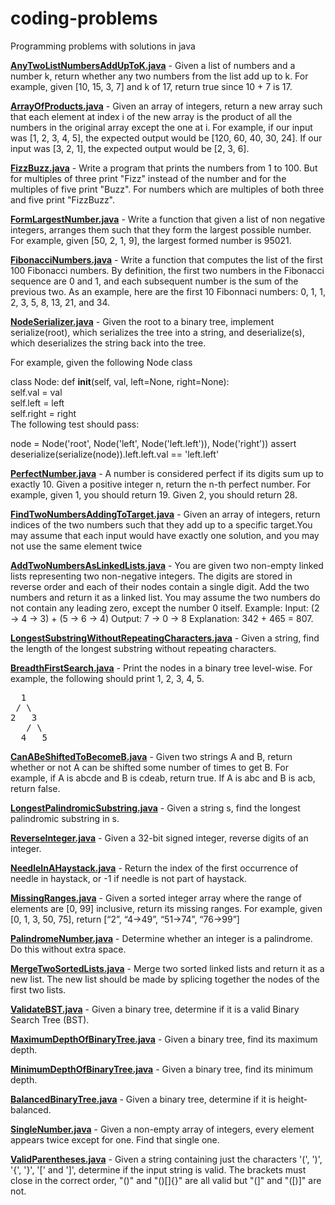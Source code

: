 # coding-problems
Programming problems with solutions in java

[**AnyTwoListNumbersAddUpToK.java**](https://github.com/techieJarek/coding-problems/blob/master/AnyTwoListNumbersAddUpToK.java) - 
Given a list of numbers and a number k, return whether any two numbers from the list add up to k.
For example, given [10, 15, 3, 7] and k of 17, return true since 10 + 7 is 17.

[**ArrayOfProducts.java**](https://github.com/techieJarek/coding-problems/blob/master/ArrayOfProducts.java) - 
Given an array of integers, return a new array such that each element at index i of the new array is the product of all the numbers in the original array except the one at i.
For example, if our input was [1, 2, 3, 4, 5], the expected output would be [120, 60, 40, 30, 24]. If our input was [3, 2, 1], the expected output would be [2, 3, 6].

[**FizzBuzz.java**](https://github.com/techieJarek/coding-problems/blob/master/FizzBuzz.java) - 
Write a program that prints the numbers from 1 to 100. But for multiples of three print "Fizz" instead of the number and for the multiples of five print "Buzz". For numbers which are multiples of both three and five print "FizzBuzz".

[**FormLargestNumber.java**](https://github.com/techieJarek/coding-problems/blob/master/FormLargestNumber.java) - 
Write a function that given a list of non negative integers, arranges them such that they form the largest possible number. For example, given [50, 2, 1, 9], the largest formed number is 95021.

[**FibonacciNumbers.java**](https://github.com/techieJarek/coding-problems/blob/master/FibonacciNumbers.java) - 
Write a function that computes the list of the first 100 Fibonacci numbers. By definition, the first two numbers in the Fibonacci sequence are 0 and 1, and each subsequent number is the sum of the previous two. As an example, here are the first 10 Fibonnaci numbers: 0, 1, 1, 2, 3, 5, 8, 13, 21, and 34.

[**NodeSerializer.java**](https://github.com/techieJarek/coding-problems/blob/master/NodeSerializer.java) -
Given the root to a binary tree, implement serialize(root), which serializes the tree into a string, and deserialize(s), which deserializes the string back into the tree.

For example, given the following Node class

class Node:
    def __init__(self, val, left=None, right=None):  
        self.val = val  
        self.left = left  
        self.right = right  
The following test should pass:

node = Node('root', Node('left', Node('left.left')), Node('right'))
assert deserialize(serialize(node)).left.left.val == 'left.left'

[**PerfectNumber.java**](https://github.com/techieJarek/coding-problems/blob/master/PerfectNumber.java) - 
A number is considered perfect if its digits sum up to exactly 10. Given a positive integer n, return the n-th perfect number. For example, given 1, you should return 19. Given 2, you should return 28.

[**FindTwoNumbersAddingToTarget.java**](https://github.com/techieJarek/coding-problems/blob/master/FindTwoNumbersAddingToTarget.java) - 
Given an array of integers, return indices of the two numbers such that they add up to a specific target.You may assume that each input would have exactly one solution, and you may not use the same element twice

[**AddTwoNumbersAsLinkedLists.java**](https://github.com/techieJarek/coding-problems/blob/master/AddTwoNumbersAsLinkedLists.java) - 
You are given two non-empty linked lists representing two non-negative integers.
The digits are stored in reverse order and each of their nodes contain a single digit.
Add the two numbers and return it as a linked list.
You may assume the two numbers do not contain any leading zero, except the number 0 itself.
Example:
Input: (2 -> 4 -> 3) + (5 -> 6 -> 4)
Output: 7 -> 0 -> 8
Explanation: 342 + 465 = 807.

[**LongestSubstringWithoutRepeatingCharacters.java**](https://github.com/techieJarek/coding-problems/blob/master/LongestSubstringWithoutRepeatingCharacters.java) - 
Given a string, find the length of the longest substring without repeating characters.

[**BreadthFirstSearch.java**](https://github.com/techieJarek/coding-problems/blob/master/BreadthFirstSearch.java) -
Print the nodes in a binary tree level-wise. For example, the following should print 1, 2, 3, 4, 5.
<pre>
  1
 / \
2   3
   / \
  4   5
</pre>

[**CanABeShiftedToBecomeB.java**](https://github.com/techieJarek/coding-problems/blob/master/CanABeShiftedToBecomeB.java) - 
Given two strings A and B, return whether or not A can be shifted some number of times to get B.
For example, if A is abcde and B is cdeab, return true. If A is abc and B is acb, return false.

[**LongestPalindromicSubstring.java**](https://github.com/techieJarek/coding-problems/blob/master/LongestPalindromicSubstring.java) - 
Given a string s, find the longest palindromic substring in s.

[**ReverseInteger.java**](https://github.com/techieJarek/coding-problems/blob/master/ReverseInteger.java) - 
Given a 32-bit signed integer, reverse digits of an integer.

[**NeedleInAHaystack.java**](https://github.com/techieJarek/coding-problems/blob/master/NeedleInAHaystack.java) - 
Return the index of the first occurrence of needle in haystack, or -1 if needle is not part of haystack.

[**MissingRanges.java**](https://github.com/techieJarek/coding-problems/blob/master/MissingRanges.java) - 
Given a sorted integer array where the range of elements are [0, 99] inclusive, return its
missing ranges.
For example, given [0, 1, 3, 50, 75], return [“2”, “4->49”, “51->74”, “76->99”]

[**PalindromeNumber.java**](https://github.com/techieJarek/coding-problems/blob/master/PalindromeNumber.java) - 
Determine whether an integer is a palindrome. Do this without extra space.

[**MergeTwoSortedLists.java**](https://github.com/techieJarek/coding-problems/blob/master/MergeTwoSortedLists.java) - 
Merge two sorted linked lists and return it as a new list. The new list should be made by
splicing together the nodes of the first two lists.

[**ValidateBST.java**](https://github.com/techieJarek/coding-problems/blob/master/ValidateBST.java) - 
Given a binary tree, determine if it is a valid Binary Search Tree (BST).

[**MaximumDepthOfBinaryTree.java**](https://github.com/techieJarek/coding-problems/blob/master/MaximumDepthOfBinaryTree.java) - Given a binary tree, find its maximum depth.

[**MinimumDepthOfBinaryTree.java**](https://github.com/techieJarek/coding-problems/blob/master/MinimumDepthOfBinaryTree.java) - Given a binary tree, find its minimum depth.

[**BalancedBinaryTree.java**](https://github.com/techieJarek/coding-problems/blob/master/BalancedBinaryTree.java) - Given a binary tree, determine if it is height-balanced.

[**SingleNumber.java**](https://github.com/techieJarek/coding-problems/blob/master/SingleNumber.java) - Given a non-empty array of integers, every element appears twice except for one. Find that single one.

[**ValidParentheses.java**](https://github.com/techieJarek/coding-problems/blob/master/ValidParentheses.java) - Given a string containing just the characters '(', ')', '{', '}', '[' and ']', determine if the input string is valid.
The brackets must close in the correct order, "()" and "()[]{}" are all valid but "(]" and
"([)]" are not.
